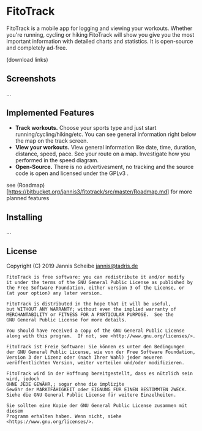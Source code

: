 # FitoTrack

FitoTrack is a mobile app for logging and viewing your workouts. Whether you're running, cycling or hiking FitoTrack will show you give you the most important information with detailed charts and statistics. 
It is open-source and completely ad-free.

(download links)

## Screenshots

...

## Implemented Features

- **Track workouts.** Choose your sports type and just start running/cycling/hiking/etc. You can see general information right below the map on the track screen.
- **View your workouts.** View general information like date, time, duration, distance, speed, pace. See your route on a map. Investigate how you performed in the speed diagram.
- **Open-Source.** There is no advertivesment, no tracking and the source code is open and licensed under the GPLv3 .

see (Roadmap)[https://bitbucket.org/jannis3/fitotrack/src/master/Roadmap.md] for more planned features


## Installing

...

## License

Copyright (C) 2019 Jannis Scheibe <jannis@tadris.de>

	FitoTrack is free software: you can redistribute it and/or modify
    it under the terms of the GNU General Public License as published by
    the Free Software Foundation, either version 3 of the License, or
    (at your option) any later version.

    FitoTrack is distributed in the hope that it will be useful,
    but WITHOUT ANY WARRANTY; without even the implied warranty of
    MERCHANTABILITY or FITNESS FOR A PARTICULAR PURPOSE.  See the
    GNU General Public License for more details.

    You should have received a copy of the GNU General Public License
    along with this program.  If not, see <http://www.gnu.org/licenses/>.

    FitoTrack ist Freie Software: Sie können es unter den Bedingungen
    der GNU General Public License, wie von der Free Software Foundation,
    Version 3 der Lizenz oder (nach Ihrer Wahl) jeder neueren
    veröffentlichten Version, weiter verteilen und/oder modifizieren.

    FitoTrack wird in der Hoffnung bereitgestellt, dass es nützlich sein wird, jedoch
    OHNE JEDE GEWÄHR,; sogar ohne die implizite
    Gewähr der MARKTFÄHIGKEIT oder EIGNUNG FÜR EINEN BESTIMMTEN ZWECK.
    Siehe die GNU General Public License für weitere Einzelheiten.

    Sie sollten eine Kopie der GNU General Public License zusammen mit diesem
    Programm erhalten haben. Wenn nicht, siehe <https://www.gnu.org/licenses/>.